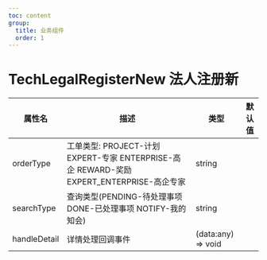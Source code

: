 ```yaml
---
toc: content
group:
  title: 业务组件
  order: 1
---
```


# TechLegalRegisterNew 法人注册新

<code src="./demos/index.tsx"></code>

| 属性名       | 描述                                                                                      | 类型               | 默认值 |
| ------------ | ----------------------------------------------------------------------------------------- | ------------------ | ------ |
| orderType    | 工单类型: PROJECT-计划 EXPERT-专家 ENTERPRISE-高企 REWARD-奖励 EXPERT_ENTERPRISE-高企专家 | string             |        |
| searchType   | 查询类型(PENDING-待处理事项 DONE-已处理事项 NOTIFY-我的知会)                              | string             |        |
| handleDetail | 详情处理回调事件                                                                          | (data:any) => void |        |
